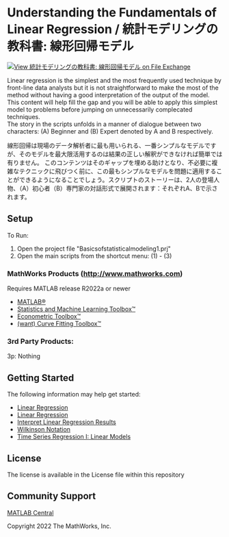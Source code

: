 # Understanding the Fundamentals of Linear Regression / 統計モデリングの教科書: 線形回帰モデル
<!-- This is the "Title of the contribution" that was approved during the Community Contribution Review Process --> 

[![View 統計モデリングの教科書: 線形回帰モデル on File Exchange](https://www.mathworks.com/matlabcentral/images/matlab-file-exchange.svg)](https://www.mathworks.com/matlabcentral/fileexchange/113430)
<!-- Add this icon to the README if this repo also appears on File Exchange via the "Connect to GitHub" feature --> 

Linear regression is the simplest and the most frequently used technique by front-line data analysts but it is not straightforward to make the most of the method without having a good interpretation of the output of the model. <br>This content will help fill the gap and you will be able to apply this simplest model to problems before jumping on unnecessarily complecated techniques. <br>The story in the scripts unfolds in a manner of dialogue between two characters: (A) Beginner and (B) Expert denoted by A and B respectively.

線形回帰は現場のデータ解析者に最も用いられる、一番シンプルなモデルですが、そのモデルを最大限活用するのは結果の正しい解釈ができなければ簡単では有りません。
このコンテンツはそのギャップを埋める助けとなり、不必要に複雑なテクニックに飛びつく前に、この最もシンプルなモデルを問題に適用することができるようになることでしょう。スクリプトのストーリーは、2人の登場人物、（A）初心者（B）専門家の対話形式で展開されます：それぞれA、Bで示されます。

## Setup 
To Run:
1. Open the project file "Basicsofstatisticalmodeling1.prj"
2. Open the main scripts from the shortcut menu: (1) - (3)

### MathWorks Products (http://www.mathworks.com)

Requires MATLAB release R2022a or newer
- [MATLAB&reg;](https://www.mathworks.com/products/matlab.html)
- [Statistics and Machine Learning Toolbox&trade;](https://www.mathworks.com/products/statistics.html)
- [Econometric Toolbox&trade;](https://www.mathworks.com/products/econometrics.html)
- [(want) Curve Fitting Toolbox&trade;](https://www.mathworks.com/products/curvefitting.html)

### 3rd Party Products:
3p: Nothing

## Getting Started 
The following information may help get started: 
- [Linear Regression](https://www.mathworks.com/help/matlab/data_analysis/linear-regression.html)
- [Linear Regression](https://www.mathworks.com/help/stats/linear-regression.html)
- [Interpret Linear Regression Results](https://www.mathworks.com/help/stats/understanding-linear-regression-outputs.html)
- [Wilkinson Notation](https://www.mathworks.com/help/stats/wilkinson-notation.html)
- [Time Series Regression I: Linear Models](https://www.mathworks.com/help/econ/time-series-regression-i-linear-models.html)
<!--- List or link to any relevent Documentation to help the user Get Started --->

<!---
## Examples
To learn how to use this in testing workflows, see [Examples](/examples/). 
-->
<!--- Make sure you have a repo set up correctly if you are to follow this formatting --->

## License
<!--- Make sure you have a License.txt within your Repo --->
The license is available in the License file within this repository

## Community Support
[MATLAB Central](https://www.mathworks.com/matlabcentral)

Copyright 2022 The MathWorks, Inc.

